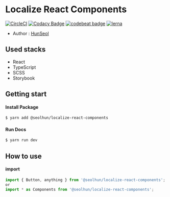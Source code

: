 # Localize React Components
[![CircleCI](https://circleci.com/gh/Seolhun/localize-react-components/tree/master.svg?style=svg)](https://circleci.com/gh/Seolhun/localize-react-components/tree/master)
[![Codacy Badge](https://api.codacy.com/project/badge/Grade/2f4e28800ffd40f49437308309cbae45)](https://app.codacy.com/app/shun10114/localize-react-components?utm_source=github.com&utm_medium=referral&utm_content=Seolhun/localize-react-components&utm_campaign=badger)
[![codebeat badge](https://codebeat.co/badges/5f191928-a3e9-469d-beed-445bb4cde65d)](https://codebeat.co/projects/github-com-seolhun-localize-react-components-master)
[![lerna](https://img.shields.io/badge/maintained%20with-lerna-cc00ff.svg)](https://lernajs.io/)

- Author : [HunSeol](https://github.com/Seolhun/)

## Used stacks
- React
- TypeScript
- SCSS
- Storybook

## Getting start
#### Install Package
```bash
$ yarn add @seolhun/localize-react-components
```

#### Run Docs
```bash
$ yarn run dev
```

## How to use
#### import
```js
import { Button, anything } from '@seolhun/localize-react-components';
or 
import * as Components from '@seolhun/localize-react-components';
```
